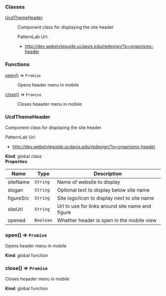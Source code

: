 ### Classes

<dl>
<dt><a href="#UcdThemeHeader">UcdThemeHeader</a></dt>
<dd><p>Component class for displaying the site header</p>
<p> PatternLab Url:</p>
<ul>
<li><a href="http://dev.webstyleguide.ucdavis.edu/redesign/?p=organisms-header">http://dev.webstyleguide.ucdavis.edu/redesign/?p=organisms-header</a></li>
</ul>
</dd>
</dl>

### Functions

<dl>
<dt><a href="#open">open()</a> ⇒ <code>Promise</code></dt>
<dd><p>Opens header menu in mobile</p>
</dd>
<dt><a href="#close">close()</a> ⇒ <code>Promise</code></dt>
<dd><p>Closes heaader menu in mobile</p>
</dd>
</dl>

<a name="UcdThemeHeader"></a>

### UcdThemeHeader
Component class for displaying the site header

 PatternLab Url:
   - http://dev.webstyleguide.ucdavis.edu/redesign/?p=organisms-header

**Kind**: global class  
**Properties**

| Name | Type | Description |
| --- | --- | --- |
| siteName | <code>String</code> | Name of website to display |
| slogan | <code>String</code> | Optional text to display below site name |
| figureSrc | <code>String</code> | Site logo/icon to display next to site name |
| siteUrl | <code>String</code> | Url to use for links around site name and figure |
| opened | <code>Boolean</code> | Whether header is open in the mobile view |

<a name="open"></a>

### open() ⇒ <code>Promise</code>
Opens header menu in mobile

**Kind**: global function  
<a name="close"></a>

### close() ⇒ <code>Promise</code>
Closes heaader menu in mobile

**Kind**: global function  
